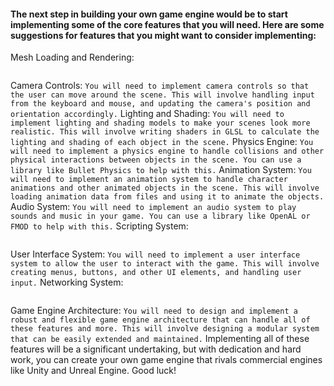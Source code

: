 #### The next step in building your own game engine would be to start implementing some of the core features that you will need. Here are some suggestions for features that you might want to consider implementing:

Mesh Loading and Rendering: 
```You will need to be able to load 3D models from files and render them on the screen. You can use a library like Assimp to load models in various formats, and then use OpenGL to render them.
```

Camera Controls: 
```You will need to implement camera controls so that the user can move around the scene. This will involve handling input from the keyboard and mouse, and updating the camera's position and orientation accordingly.```
Lighting and Shading: 
```You will need to implement lighting and shading models to make your scenes look more realistic. This will involve writing shaders in GLSL to calculate the lighting and shading of each object in the scene.```
Physics Engine:
```You will need to implement a physics engine to handle collisions and other physical interactions between objects in the scene. You can use a library like Bullet Physics to help with this.```
Animation System: 
```You will need to implement an animation system to handle character animations and other animated objects in the scene. This will involve loading animation data from files and using it to animate the objects.```
Audio System:
```You will need to implement an audio system to play sounds and music in your game. You can use a library like OpenAL or FMOD to help with this.```
Scripting System: 
```You will need to implement a scripting system to allow game designers to create gameplay logic without having to write C++ code. You can use a library like Lua or Python to help with this.
```
User Interface System: 
```You will need to implement a user interface system to allow the user to interact with the game. This will involve creating menus, buttons, and other UI elements, and handling user input.```
Networking System: 
```You will need to implement a networking system to allow multiple players to play together over the internet. This will involve implementing client-server architecture and handling network communication.
```
Game Engine Architecture:
```You will need to design and implement a robust and flexible game engine architecture that can handle all of these features and more. This will involve designing a modular system that can be easily extended and maintained.```
Implementing all of these features will be a significant undertaking, but with dedication and hard work, you can create your own game engine that rivals commercial engines like Unity and Unreal Engine. Good luck!

